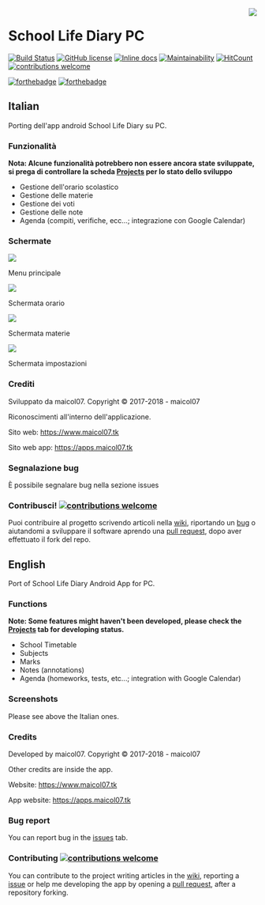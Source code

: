 <img src="https://apps.maicol07.tk/app/sld/img/ic_launcher.png" align="right" />

# School Life Diary PC
[![Build Status](https://travis-ci.org/maicol07/school_life_diary_pc.svg?branch=master)](https://travis-ci.org/maicol07/school_life_diary_pc)
[![GitHub license](https://img.shields.io/github/license/maicol07/school_life_diary_pc.svg)](https://github.com/maicol07/school_life_diary_pc/blob/master/LICENSE)
[![Inline docs](http://inch-ci.org/github/maicol07/school_life_diary_pc.svg?branch=master)](http://inch-ci.org/github/maicol07/school_life_diary_pc)
[![Maintainability](https://api.codeclimate.com/v1/badges/036e4db030eddca22df9/maintainability)](https://codeclimate.com/github/maicol07/school_life_diary_pc/maintainability)
[![HitCount](http://hits.dwyl.io/maicol07/school_life_diary_pc.svg)](http://hits.dwyl.io/maicol07/school_life_diary_pc)
[![contributions welcome](https://img.shields.io/badge/contributions-welcome-brightgreen.svg?style=flat)](https://github.com/maicol07/school_life_diary_pc/issues)

[![forthebadge](http://forthebadge.com/images/badges/made-with-python.svg)](http://forthebadge.com)
[![forthebadge](http://forthebadge.com/images/badges/built-with-love.svg)](http://forthebadge.com)

## Italian
Porting dell'app android School Life Diary su PC.
### Funzionalità
<b>Nota: Alcune funzionalità potrebbero non essere ancora state sviluppate, si prega di controllare la scheda [Projects](https://github.com/maicol07/school_life_diary_pc/projects) per lo stato dello sviluppo</b>
- Gestione dell'orario scolastico
- Gestione delle materie
- Gestione dei voti
- Gestione delle note
- Agenda (compiti, verifiche, ecc...; integrazione con Google Calendar)
### Schermate

<img src="https://apps.maicol07.tk/wp-content/uploads/2017/03/sld_screen_1-1.png" />

Menu principale

<img src="https://apps.maicol07.tk/wp-content/uploads/2017/03/sld_screen_2-1.png"/>

Schermata orario

<img src="https://apps.maicol07.tk/wp-content/uploads/2017/03/sld_screen_3-1.png"/>

Schermata materie

<img src="https://apps.maicol07.tk/wp-content/uploads/2017/03/sld_screen_4.png"/>

Schermata impostazioni

### Crediti
Sviluppato da maicol07. Copyright © 2017-2018 - maicol07

Riconoscimenti all'interno dell'applicazione.

Sito web: https://www.maicol07.tk

Sito web app: https://apps.maicol07.tk
### Segnalazione bug
È possibile segnalare bug nella sezione issues
### Contribusci! [![contributions welcome](https://img.shields.io/badge/contributions-welcome-brightgreen.svg?style=flat)](https://github.com/maicol07/school_life_diary_pc/issues)
Puoi contribuire al progetto scrivendo articoli nella [wiki](https://github.com/maicol07/school_life_diary_pc/wiki), riportando un [bug](https://github.com/maicol07/school_life_diary_pc/issues) o aiutandomi a sviluppare il software aprendo una [pull request](https://github.com/maicol07/school_life_diary_pc/pulls), dopo aver effettuato il fork del repo.

## English
Port of School Life Diary Android App for PC.
### Functions
<b>Note: Some features might haven't been developed, please check the [Projects](https://github.com/maicol07/school_life_diary_pc/projects) tab for developing status.</b>
- School Timetable
- Subjects
- Marks
- Notes (annotations)
- Agenda (homeworks, tests, etc...; integration with Google Calendar)
### Screenshots
Please see above the Italian ones.
### Credits
Developed by maicol07. Copyright © 2017-2018 - maicol07

Other credits are inside the app.

Website: https://www.maicol07.tk

App website: https://apps.maicol07.tk
### Bug report
You can report bug in the [issues](https://github.com/maicol07/school_life_diary_pc/issues) tab.
### Contributing [![contributions welcome](https://img.shields.io/badge/contributions-welcome-brightgreen.svg?style=flat)](https://github.com/maicol07/school_life_diary_pc/issues)
You can contribute to the project writing articles in the [wiki](https://github.com/maicol07/school_life_diary_pc/wiki), reporting a [issue](https://github.com/maicol07/school_life_diary_pc/issues) or help me developing the app by opening a [pull request](https://github.com/maicol07/school_life_diary_pc/pulls), after a repository forking.
